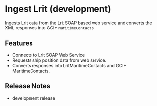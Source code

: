 # Ingest Lrit (development)

Ingests Lrit data from the Lrit SOAP based web service and converts the XML responses into GCI+ `MaritimeContacts`.

## Features

- Connects to Lrit SOAP Web Service
- Requests ship position data from web service.
- Converts responses into LritMaritimeContacts and GCI+ MaritimeContacts.
    
## Release Notes

- development release